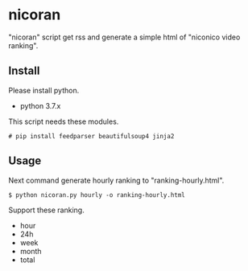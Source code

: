 # nicoran
"nicoran" script get rss and generate a simple html of "niconico video ranking".

## Install
Please install python.
* python 3.7.x

This script needs these modules.
```
# pip install feedparser beautifulsoup4 jinja2
```

## Usage
Next command generate hourly ranking to "ranking-hourly.html".
```
$ python nicoran.py hourly -o ranking-hourly.html
```

Support these ranking.
* hour
* 24h
* week
* month
* total
